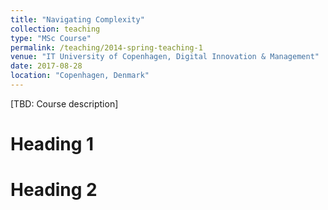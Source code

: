```yaml
---
title: "Navigating Complexity"
collection: teaching
type: "MSc Course"
permalink: /teaching/2014-spring-teaching-1
venue: "IT University of Copenhagen, Digital Innovation & Management"
date: 2017-08-28
location: "Copenhagen, Denmark"
---
```


[TBD: Course description]

Heading 1
======

Heading 2
======
